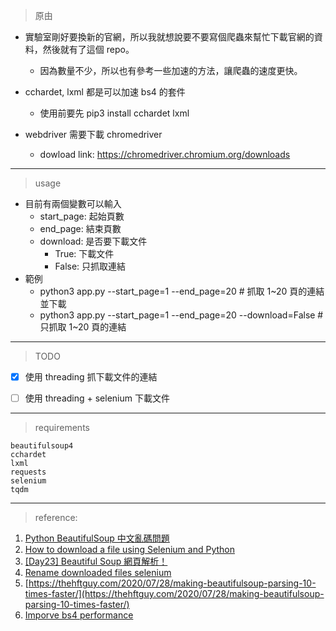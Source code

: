> 原由

- 實驗室剛好要換新的官網，所以我就想說要不要寫個爬蟲來幫忙下載官網的資料，然後就有了這個 repo。
    - 因為數量不少，所以也有參考一些加速的方法，讓爬蟲的速度更快。

- cchardet, lxml 都是可以加速 bs4 的套件
    - 使用前要先 pip3 install cchardet lxml


- webdriver 需要下載 chromedriver
    - dowload link: https://chromedriver.chromium.org/downloads

---

> usage

- 目前有兩個變數可以輸入
    - start_page: 起始頁數
    - end_page: 結束頁數
    - download: 是否要下載文件
        - True: 下載文件
        - False: 只抓取連結
- 範例
    - python3 app.py --start_page=1 --end_page=20 # 抓取 1~20 頁的連結並下載
    - python3 app.py --start_page=1 --end_page=20 --download=False # 只抓取 1~20 頁的連結
---

> TODO

- [x] 使用 threading 抓下載文件的連結
- [ ] 使用 threading + selenium 下載文件


---
> requirements

```
beautifulsoup4
cchardet
lxml
requests
selenium
tqdm
```

---

> reference:
1. [Python BeautifulSoup 中文亂碼問題](https://iter01.com/568912.html)
2. [How to download a file using Selenium and Python](https://www.browserstack.com/guide/download-file-using-selenium-python)
3. [[Day23] Beautiful Soup 網頁解析！](https://ithelp.ithome.com.tw/articles/10196817)
4. [Rename downloaded files selenium](https://stackoverflow.com/questions/38459972/rename-downloaded-files-selenium)
5. [https://thehftguy.com/2020/07/28/making-beautifulsoup-parsing-10-times-faster/](https://thehftguy.com/2020/07/28/making-beautifulsoup-parsing-10-times-faster/)
6. [Imporve bs4 performance](https://www.crummy.com/software/BeautifulSoup/bs4/doc.zh/#id65)


